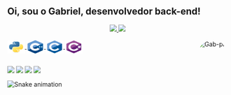 ## Oi, sou o Gabriel, desenvolvedor back-end!

<div align="center">
  <a href="https://github.com/GabIkejima">
  <img height="45%" src="https://github-readme-stats.vercel.app/api?username=GabIkejima&show_icons=true&theme=calm&include_all_commits=true&count_private=true"/>
  <img height="45%" src="https://github-readme-stats.vercel.app/api/top-langs/?username=GabIkejima&layout=compact&langs_count=7&theme=calm"/>
</div>
  
<div style="display: inline_block"><br>
  <img align="center" alt="Gab-Python" height="30" width="40" src="https://raw.githubusercontent.com/devicons/devicon/master/icons/python/python-original.svg">
  <img align="center" alt="Gab-Cplusplus" height="30" width="40" src="https://raw.githubusercontent.com/devicons/devicon/master/icons/cplusplus/cplusplus-original.svg">
  <img align="center" alt="Gab-C" height="30" width="40" src="https://raw.githubusercontent.com/devicons/devicon/master/icons/c/c-original.svg">
  <img align="center" alt="Gab-Csharp" height="30" width="40" src="https://raw.githubusercontent.com/devicons/devicon/master/icons/csharp/csharp-original.svg">
  <img align="right" alt="Gab-pic" height="150" style="border-radius:50px;" src="https://cdn.discordapp.com/attachments/957114061961715742/1046573370935889960/unknown.png?width=676&height=676">
</div>
  
  ##
 
<div> 
  <a href = "mailto:gabrielhigaikejima@gmail.com"><img src="https://img.shields.io/badge/-Gmail-%23333?style=for-the-badge&logo=gmail&logoColor=white" target="_blank"></a>
  <a href="https://www.linkedin.com/in/gabrielikejima/" target="_blank"><img src="https://img.shields.io/badge/-LinkedIn-%230077B5?style=for-the-badge&logo=linkedin&logoColor=white" target="_blank"></a> 
  <a href="https://instagram.com/gab_ike" target="_blank"><img src="https://img.shields.io/badge/-Instagram-%23E4405F?style=for-the-badge&logo=instagram&logoColor=white" target="_blank"></a>
    <a href="https://wa.me/5511985330163" target="_blank"><img src="https://img.shields.io/badge/WhatsApp-25D366?style=for-the-badge&logo=whatsapp&logoColor=white" target="_blank"></a>
  
![Snake animation](https://github.com/GabIkejima/GabIkejima/blob/output/github-contribution-grid-snake.svg)
  
</div>
  

